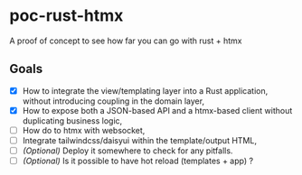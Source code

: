 # poc-rust-htmx

A proof of concept to see how far you can go with rust + htmx

## Goals

- [x] How to integrate the view/templating layer into a Rust application,
      without introducing coupling in the domain layer,
- [x] How to expose both a JSON-based API and a htmx-based client without
      duplicating business logic,
- [ ] How do to htmx with websocket,
- [ ] Integrate tailwindcss/daisyui within the template/output HTML,
- [ ] _(Optional)_ Deploy it somewhere to check for any pitfalls.
- [ ] _(Optional)_ Is it possible to have hot reload (templates + app) ?
